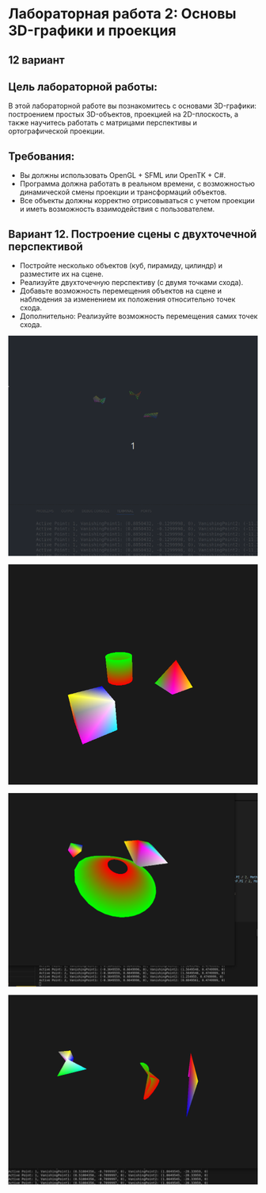 # Лабораторная работа 2: Основы 3D-графики и проекция
## **12 вариант**

## Цель лабораторной работы:

В этой лабораторной работе вы познакомитесь с основами 3D-графики: построением простых 3D-объектов, проекцией на 2D-плоскость, а также научитесь работать с матрицами перспективы и ортографической проекции.

## Требования:
- Вы должны использовать OpenGL + SFML или OpenTK + C#.
- Программа должна работать в реальном времени, с возможностью динамической смены проекции и трансформаций объектов.
- Все объекты должны корректно отрисовываться с учетом проекции и иметь возможность взаимодействия с пользователем.

## Вариант 12. Построение сцены с двухточечной перспективой
- Постройте несколько объектов (куб, пирамиду, цилиндр) и разместите их на сцене.
- Реализуйте двухточечную перспективу (с двумя точками схода).
- Добавьте возможность перемещения объектов на сцене и наблюдения за изменением их положения относительно точек схода.
- Дополнительно: Реализуйте возможность перемещения самих точек схода.

![alt text](<src/Peek 2024-12-22 04-21.gif>)

![alt text](<src/Screenshot from 2024-12-22 04-07-17.png>)

![alt text](<src/Screenshot from 2024-12-22 03-58-23.png>)

![alt text](<src/image.png>)
